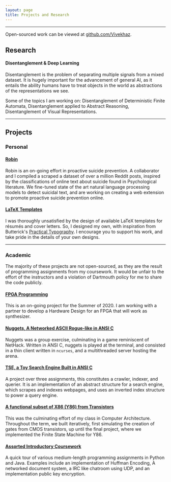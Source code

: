 ```yaml
---
layout: page
title: Projects and Research
---
```


--------------------------------------------------------------------------------

Open-sourced work can be viewed at [github.com/Vivekhaz](https://github.com/Vivekhaz).

## Research

#### Disentanglement & Deep Learning

Disentanglement is the problem of separating multiple signals from a mixed dataset. It is hugely important for the advancement of general AI, as it entails the ability humans have to treat objects in the world as abstractions of the representations we see. 

Some of the topics I am working on: Disentanglement of Deterministic Finite Automata, Disentanglement applied to Abstract Reasoning, Disentanglement of Visual Representations.

--------------------------------------------------------------------------------

## Projects

### Personal

#### [Robin]()

Robin is an on-going effort in proactive suicide prevention. A collaborator and I compiled a scraped a dataset of over a million Reddit posts, inspired by the classifications of online text about suicide found in Psychological literature. We fine-tuned state of the art natural language processing models to detect suicidal text, and are working on creating a web extension to promote proactive suicide prevention online. 

#### [LaTeX Templates](https://github.com/Vivekhaz/latex_professional_docs)

I was thoroughly unsatisfied by the design of available LaTeX templates for résumés and cover letters. So, I designed my own, with inspiration from Butterick's [Practical Typography](https://practicaltypography.com). I encourage you to support his work, and take pride in the details of your own designs.



--------------------------------------------------------------------------------

### Academic

The majority of these projects are not open-sourced, as they are the result of programming assignments from my coursework. It would be unfair to the effort of the instructors and a violation of Dartmouth policy for me to share the code publicly.

#### [FPGA Programming](/projects/cs56_final)

This is an on-going project for the Summer of 2020. I am working with a partner to develop a Hardware Design for an FPGA that will work as synthesizer.

#### [Nuggets, A Networked ASCII Rogue-like in ANSI C](/projects/nuggets)

Nuggets was a group exercise, culminating in a game reminiscent of NetHack. Written in ANSI C, nuggets is played at the terminal, and consisted in a thin client written in `ncurses`, and a multithreaded server hosting the arena.

#### [TSE, a Toy Search Engine Built in ANSI C](/projects/tse)

A project over three assignments, this constitutes a crawler, indexer, and querier. It is an implementation of an abstract structure for a search engine, which scrapes and indexes webpages, and uses an inverted index structure to power a query engine.

#### [A functional subset of X86 (Y86) from Transistors](/projects/y86)

This was the culminating effort of my class in Computer Architecture. Throughout the term, we built iteratively, first simulating the creation of gates from CMOS transistors, up until the final project, where we implemented the Finite State Machine for Y86.

#### [Assorted Introductory Coursework](/projects/intro)

A quick tour of various medium-length programming assignments in Python and Java. Examples include an implementation of Huffman Encoding, A networked document system, a IRC like chatroom using UDP, and an implementation public key encryption.
